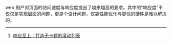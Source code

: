 web 用户对页面的访问速度与响应度提出了越来越高的要求。其中的“响应度”不仅仅是实现层面的问题，更是个设计问题，仅靠性能优化与更快的硬件是难以解决的。

---

1. [响应至上：打造无卡顿的滚动列表](https://fed.taobao.org/blog/taofed/do71ct/make-infinite-scroll/?spm=taofed.bloginfo.blog.2.2a8c5ac8T7nFGs)
